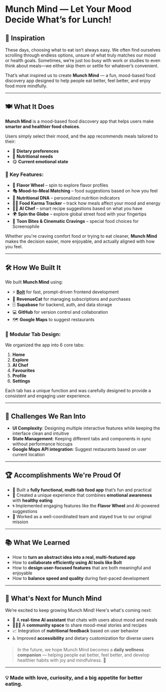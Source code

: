 # Munch Mind — Let Your Mood Decide What’s for Lunch!

## 🌟 Inspiration  
These days, choosing what to eat isn’t always easy. We often find ourselves scrolling through endless options, unsure of what truly matches our mood or health goals. Sometimes, we’re just too busy with work or studies to even think about meals—we either skip them or settle for whatever’s convenient.

That’s what inspired us to create **Munch Mind** — a fun, mood-based food discovery app designed to help people eat better, feel better, and enjoy food more mindfully.

---

## 🍽️ What It Does  
**Munch Mind** is a mood-based food discovery app that helps users make **smarter and healthier food choices**.  

Users simply select their mood, and the app recommends meals tailored to their:

- 🍲 **Dietary preferences**
- 🥦 **Nutritional needs**
- 😋 **Current emotional state**

### 🔑 Key Features:
- 🎡 **Flavor Wheel** – spin to explore flavor profiles
- 🎭 **Mood-to-Meal Matching** – food suggestions based on how you feel
- 🧬 **Nutritional DNA** – personalized nutrition indicators
- 🧘‍♀️ **Food Karma Tracker** – track how meals affect your mood and energy
- 👩‍🍳 **AI Chef** – smart recipe suggestions based on what you have
- 🌍 **Spin the Globe** – explore global street food with your fingertips
- 🍿 **Toon Bites & Cinematic Cravings** – special food choices for Screenophile

Whether you're craving comfort food or trying to eat cleaner, **Munch Mind** makes the decision easier, more enjoyable, and actually aligned with how you feel.

---

## 🛠️ How We Built It  
We built **Munch Mind** using:

- ⚡ **[Bolt](https://www.bolt.new/)** for fast, prompt-driven frontend development  
- 🧾 **RevenueCat** for managing subscriptions and purchases  
- 🗄️ **Supabase** for backend, auth, and data storage  
- 💻 **GitHub** for version control and collaboration
- 🗺️ **Google Maps** to suggest restaurants

### 🧩 Modular Tab Design:
We organized the app into 6 core tabs:
1. **Home**
2. **Explore**
3. **AI Chef**
4. **Favourites**
5. **Profile**
6. **Settings**

Each tab has a unique function and was carefully designed to provide a consistent and engaging user experience.

---

## 🧗 Challenges We Ran Into
- **UI Complexity**: Designing multiple interactive features while keeping the interface clean and intuitive
- **State Management**: Keeping different tabs and components in sync without performance hiccups  
- **Google Maps API integration**: Suggest restaurants based on user current location

---

## 🏆 Accomplishments We're Proud Of
- 🚀 Built a **fully functional, multi-tab food app** that’s fun and practical  
- 🎉 Created a unique experience that combines **emotional awareness** with **healthy eating**  
- 🌀 Implemented engaging features like the **Flavor Wheel** and AI-powered suggestions  
- 🤝 Worked as a well-coordinated team and stayed true to our original mission

---

## 📚 What We Learned
- How to **turn an abstract idea into a real, multi-featured app**  
- How to **collaborate efficiently using AI tools like Bolt**  
- How to **design user-focused features** that are both meaningful and enjoyable  
- How to **balance speed and quality** during fast-paced development

---

## 🚀 What's Next for Munch Mind
We’re excited to keep growing Munch Mind! Here's what's coming next:

- 🤖 A **real-time AI assistant** that chats with users about mood and meals  
- 🧑‍🤝‍🧑 A **community space** to share mood-meal stories and recipes  
- 📈 Integration of **nutritional feedback** based on user behavior  
- ♿ Improved **accessibility** and dietary customization for diverse users  

> In the future, we hope Munch Mind becomes a **daily wellness companion** — helping people eat better, feel better, and develop healthier habits with joy and mindfulness. 🌱

---

### 💡 Made with love, curiosity, and a big appetite for better eating.
